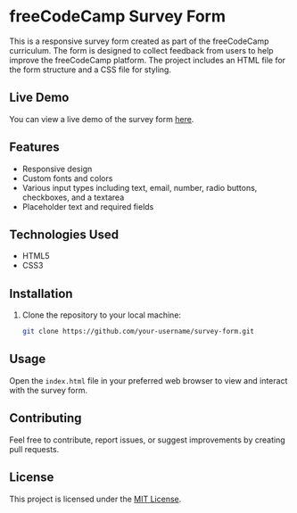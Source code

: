 # freeCodeCamp Survey Form

This is a responsive survey form created as part of the freeCodeCamp curriculum. The form is designed to collect feedback from users to help improve the freeCodeCamp platform. The project includes an HTML file for the form structure and a CSS file for styling.

## Live Demo

You can view a live demo of the survey form [here](https://munirahmad9959.github.io/Survey_Form/).

## Features

- Responsive design
- Custom fonts and colors
- Various input types including text, email, number, radio buttons, checkboxes, and a textarea
- Placeholder text and required fields

## Technologies Used

- HTML5
- CSS3

## Installation

1. Clone the repository to your local machine:
    ```bash
    git clone https://github.com/your-username/survey-form.git
    ```

## Usage

Open the `index.html` file in your preferred web browser to view and interact with the survey form.

## Contributing

Feel free to contribute, report issues, or suggest improvements by creating pull requests.

## License

This project is licensed under the [MIT License](LICENSE).
